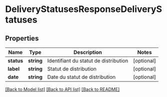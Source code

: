 # DeliveryStatusesResponseDeliveryStatuses

## Properties
Name | Type | Description | Notes
------------ | ------------- | ------------- | -------------
**status** | **string** | Identifiant du statut de distribution | [optional] 
**label** | **string** | Statut de distribution | [optional] 
**date** | **string** | Date du statut de distribution | [optional] 

[[Back to Model list]](../../README.md#documentation-for-models) [[Back to API list]](../../README.md#documentation-for-api-endpoints) [[Back to README]](../../README.md)


